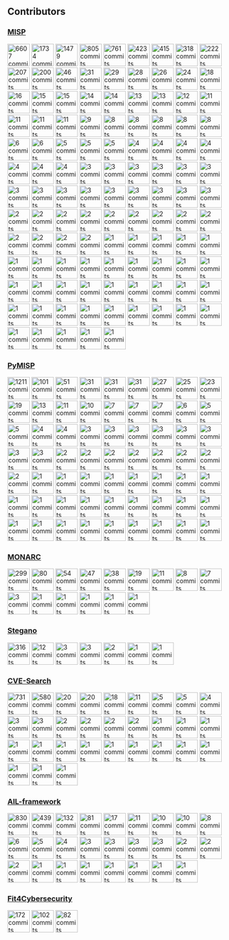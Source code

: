 

## Contributors

### [MISP](https://github.com/MISP/MISP)

<!-- contributors-MISP starts -->
<a href="https://github.com/iglocska"><img src="https://avatars1.githubusercontent.com/u/3668672?s=100&v=4" title="6607 commits" width="50px" /></a>
<a href="https://github.com/chrisr3d"><img src="https://avatars2.githubusercontent.com/u/16307976?s=100&v=4" title="1734 commits" width="50px" /></a>
<a href="https://github.com/mokaddem"><img src="https://avatars3.githubusercontent.com/u/6977223?s=100&v=4" title="1479 commits" width="50px" /></a>
<a href="https://github.com/adulau"><img src="https://avatars2.githubusercontent.com/u/3309?s=100&v=4" title="805 commits" width="50px" /></a>
<a href="https://github.com/SteveClement"><img src="https://avatars3.githubusercontent.com/u/362025?s=100&v=4" title="761 commits" width="50px" /></a>
<a href="https://github.com/noud"><img src="https://avatars2.githubusercontent.com/u/1333629?s=100&v=4" title="423 commits" width="50px" /></a>
<a href="https://github.com/cvandeplas"><img src="https://avatars0.githubusercontent.com/u/1073662?s=100&v=4" title="415 commits" width="50px" /></a>
<a href="https://github.com/Rafiot"><img src="https://avatars1.githubusercontent.com/u/248875?s=100&v=4" title="318 commits" width="50px" /></a>
<a href="https://github.com/rotanid"><img src="https://avatars2.githubusercontent.com/u/654617?s=100&v=4" title="222 commits" width="50px" /></a>
<a href="https://github.com/JakubOnderka"><img src="https://avatars3.githubusercontent.com/u/163343?s=100&v=4" title="207 commits" width="50px" /></a>
<a href="https://github.com/RichieB2B"><img src="https://avatars1.githubusercontent.com/u/1461970?s=100&v=4" title="200 commits" width="50px" /></a>
<a href="https://github.com/FloatingGhost"><img src="https://avatars3.githubusercontent.com/u/4086403?s=100&v=4" title="46 commits" width="50px" /></a>
<a href="https://github.com/deresz"><img src="https://avatars3.githubusercontent.com/u/2729811?s=100&v=4" title="31 commits" width="50px" /></a>
<a href="https://github.com/cristianbell"><img src="https://avatars2.githubusercontent.com/u/13049554?s=100&v=4" title="29 commits" width="50px" /></a>
<a href="https://github.com/4ekin"><img src="https://avatars2.githubusercontent.com/u/2716639?s=100&v=4" title="28 commits" width="50px" /></a>
<a href="https://github.com/zaphodef"><img src="https://avatars0.githubusercontent.com/u/18658828?s=100&v=4" title="26 commits" width="50px" /></a>
<a href="https://github.com/sfossen"><img src="https://avatars1.githubusercontent.com/u/26934?s=100&v=4" title="24 commits" width="50px" /></a>
<a href="https://github.com/elhoim"><img src="https://avatars2.githubusercontent.com/u/178521?s=100&v=4" title="18 commits" width="50px" /></a>
<a href="https://github.com/cedricbonhomme"><img src="https://avatars1.githubusercontent.com/u/465400?s=100&v=4" title="16 commits" width="50px" /></a>
<a href="https://github.com/kscheetz"><img src="https://avatars0.githubusercontent.com/u/7916199?s=100&v=4" title="15 commits" width="50px" /></a>
<a href="https://github.com/capile"><img src="https://avatars2.githubusercontent.com/u/3648974?s=100&v=4" title="15 commits" width="50px" /></a>
<a href="https://github.com/obert01"><img src="https://avatars1.githubusercontent.com/u/6752874?s=100&v=4" title="14 commits" width="50px" /></a>
<a href="https://github.com/jezkerwin"><img src="https://avatars1.githubusercontent.com/u/1779665?s=100&v=4" title="14 commits" width="50px" /></a>
<a href="https://github.com/pettai"><img src="https://avatars3.githubusercontent.com/u/3317462?s=100&v=4" title="13 commits" width="50px" /></a>
<a href="https://github.com/aaronkaplan"><img src="https://avatars3.githubusercontent.com/u/750019?s=100&v=4" title="13 commits" width="50px" /></a>
<a href="https://github.com/devnull-"><img src="https://avatars2.githubusercontent.com/u/9305238?s=100&v=4" title="12 commits" width="50px" /></a>
<a href="https://github.com/tomking2"><img src="https://avatars0.githubusercontent.com/u/15731689?s=100&v=4" title="11 commits" width="50px" /></a>
<a href="https://github.com/Aks6193"><img src="https://avatars2.githubusercontent.com/u/25454459?s=100&v=4" title="11 commits" width="50px" /></a>
<a href="https://github.com/jaegeral"><img src="https://avatars0.githubusercontent.com/u/741037?s=100&v=4" title="11 commits" width="50px" /></a>
<a href="https://github.com/Xen0ph0n"><img src="https://avatars2.githubusercontent.com/u/2313682?s=100&v=4" title="11 commits" width="50px" /></a>
<a href="https://github.com/ppanero"><img src="https://avatars0.githubusercontent.com/u/6756943?s=100&v=4" title="9 commits" width="50px" /></a>
<a href="https://github.com/cudeso"><img src="https://avatars3.githubusercontent.com/u/256028?s=100&v=4" title="8 commits" width="50px" /></a>
<a href="https://github.com/kallix"><img src="https://avatars0.githubusercontent.com/u/5512987?s=100&v=4" title="8 commits" width="50px" /></a>
<a href="https://github.com/deloittem"><img src="https://avatars3.githubusercontent.com/u/14250017?s=100&v=4" title="8 commits" width="50px" /></a>
<a href="https://github.com/I-am-Sherlocked"><img src="https://avatars3.githubusercontent.com/u/10660968?s=100&v=4" title="8 commits" width="50px" /></a>
<a href="https://github.com/ics"><img src="https://avatars2.githubusercontent.com/u/108238?s=100&v=4" title="8 commits" width="50px" /></a>
<a href="https://github.com/Golbark"><img src="https://avatars2.githubusercontent.com/u/9538017?s=100&v=4" title="6 commits" width="50px" /></a>
<a href="https://github.com/FafnerKeyZee"><img src="https://avatars2.githubusercontent.com/u/11160904?s=100&v=4" title="6 commits" width="50px" /></a>
<a href="https://github.com/challs"><img src="https://avatars2.githubusercontent.com/u/3266094?s=100&v=4" title="5 commits" width="50px" /></a>
<a href="https://github.com/WaryWolf"><img src="https://avatars1.githubusercontent.com/u/2182088?s=100&v=4" title="5 commits" width="50px" /></a>
<a href="https://github.com/pugilist"><img src="https://avatars0.githubusercontent.com/u/4551980?s=100&v=4" title="5 commits" width="50px" /></a>
<a href="https://github.com/coolacid"><img src="https://avatars1.githubusercontent.com/u/1091410?s=100&v=4" title="4 commits" width="50px" /></a>
<a href="https://github.com/Applenice"><img src="https://avatars0.githubusercontent.com/u/30207614?s=100&v=4" title="4 commits" width="50px" /></a>
<a href="https://github.com/JanSkalny"><img src="https://avatars0.githubusercontent.com/u/5883407?s=100&v=4" title="4 commits" width="50px" /></a>
<a href="https://github.com/garanews"><img src="https://avatars1.githubusercontent.com/u/16938405?s=100&v=4" title="4 commits" width="50px" /></a>
<a href="https://github.com/0xiso"><img src="https://avatars1.githubusercontent.com/u/6024009?s=100&v=4" title="4 commits" width="50px" /></a>
<a href="https://github.com/3c7"><img src="https://avatars3.githubusercontent.com/u/2846609?s=100&v=4" title="4 commits" width="50px" /></a>
<a href="https://github.com/truckydev"><img src="https://avatars3.githubusercontent.com/u/17462115?s=100&v=4" title="4 commits" width="50px" /></a>
<a href="https://github.com/gallypette"><img src="https://avatars1.githubusercontent.com/u/329725?s=100&v=4" title="3 commits" width="50px" /></a>
<a href="https://github.com/liviuvalsan"><img src="https://avatars3.githubusercontent.com/u/20833632?s=100&v=4" title="3 commits" width="50px" /></a>
<a href="https://github.com/chkp-aliaksandrt"><img src="https://avatars3.githubusercontent.com/u/37109189?s=100&v=4" title="3 commits" width="50px" /></a>
<a href="https://github.com/eCrimeLabs"><img src="https://avatars3.githubusercontent.com/u/14878613?s=100&v=4" title="3 commits" width="50px" /></a>
<a href="https://github.com/dawid-czarnecki"><img src="https://avatars3.githubusercontent.com/u/17339154?s=100&v=4" title="3 commits" width="50px" /></a>
<a href="https://github.com/Lastpixl"><img src="https://avatars1.githubusercontent.com/u/123660?s=100&v=4" title="3 commits" width="50px" /></a>
<a href="https://github.com/MattCarothers"><img src="https://avatars3.githubusercontent.com/u/4381389?s=100&v=4" title="3 commits" width="50px" /></a>
<a href="https://github.com/jeromeleonard"><img src="https://avatars1.githubusercontent.com/u/10532879?s=100&v=4" title="3 commits" width="50px" /></a>
<a href="https://github.com/milankowww"><img src="https://avatars3.githubusercontent.com/u/16960843?s=100&v=4" title="3 commits" width="50px" /></a>
<a href="https://github.com/Delta-Sierra"><img src="https://avatars2.githubusercontent.com/u/17081497?s=100&v=4" title="3 commits" width="50px" /></a>
<a href="https://github.com/panzertime"><img src="https://avatars1.githubusercontent.com/u/6854027?s=100&v=4" title="3 commits" width="50px" /></a>
<a href="https://github.com/stinnux"><img src="https://avatars1.githubusercontent.com/u/17176113?s=100&v=4" title="3 commits" width="50px" /></a>
<a href="https://github.com/squioc"><img src="https://avatars3.githubusercontent.com/u/280824?s=100&v=4" title="3 commits" width="50px" /></a>
<a href="https://github.com/birdy42"><img src="https://avatars2.githubusercontent.com/u/825492?s=100&v=4" title="3 commits" width="50px" /></a>
<a href="https://github.com/wllm-rbnt"><img src="https://avatars0.githubusercontent.com/u/11647900?s=100&v=4" title="3 commits" width="50px" /></a>
<a href="https://github.com/raw-data"><img src="https://avatars3.githubusercontent.com/u/29753218?s=100&v=4" title="2 commits" width="50px" /></a>
<a href="https://github.com/juju4"><img src="https://avatars3.githubusercontent.com/u/1300844?s=100&v=4" title="2 commits" width="50px" /></a>
<a href="https://github.com/edhoedt"><img src="https://avatars2.githubusercontent.com/u/2240352?s=100&v=4" title="2 commits" width="50px" /></a>
<a href="https://github.com/sim0nx"><img src="https://avatars0.githubusercontent.com/u/1769773?s=100&v=4" title="2 commits" width="50px" /></a>
<a href="https://github.com/nikofil"><img src="https://avatars1.githubusercontent.com/u/5767669?s=100&v=4" title="2 commits" width="50px" /></a>
<a href="https://github.com/axpatito"><img src="https://avatars0.githubusercontent.com/u/3860649?s=100&v=4" title="2 commits" width="50px" /></a>
<a href="https://github.com/netjinho"><img src="https://avatars2.githubusercontent.com/u/11476054?s=100&v=4" title="2 commits" width="50px" /></a>
<a href="https://github.com/kalyparker"><img src="https://avatars1.githubusercontent.com/u/12010905?s=100&v=4" title="2 commits" width="50px" /></a>
<a href="https://github.com/jonas-koeritz"><img src="https://avatars0.githubusercontent.com/u/6485387?s=100&v=4" title="2 commits" width="50px" /></a>
<a href="https://github.com/treyka"><img src="https://avatars0.githubusercontent.com/u/630301?s=100&v=4" title="2 commits" width="50px" /></a>
<a href="https://github.com/kirzaks"><img src="https://avatars0.githubusercontent.com/u/17720113?s=100&v=4" title="2 commits" width="50px" /></a>
<a href="https://github.com/abulhol"><img src="https://avatars1.githubusercontent.com/u/4851778?s=100&v=4" title="2 commits" width="50px" /></a>
<a href="https://github.com/molnarg"><img src="https://avatars1.githubusercontent.com/u/894421?s=100&v=4" title="2 commits" width="50px" /></a>
<a href="https://github.com/legoguy1000"><img src="https://avatars2.githubusercontent.com/u/13125104?s=100&v=4" title="1 commits" width="50px" /></a>
<a href="https://github.com/imidoriya"><img src="https://avatars2.githubusercontent.com/u/45568592?s=100&v=4" title="1 commits" width="50px" /></a>
<a href="https://github.com/vaclavbartos"><img src="https://avatars0.githubusercontent.com/u/14043164?s=100&v=4" title="1 commits" width="50px" /></a>
<a href="https://github.com/VVX7"><img src="https://avatars2.githubusercontent.com/u/46228229?s=100&v=4" title="1 commits" width="50px" /></a>
<a href="https://github.com/willurbanski"><img src="https://avatars3.githubusercontent.com/u/57372819?s=100&v=4" title="1 commits" width="50px" /></a>
<a href="https://github.com/vpiserchia"><img src="https://avatars1.githubusercontent.com/u/2363618?s=100&v=4" title="1 commits" width="50px" /></a>
<a href="https://github.com/ag-michael"><img src="https://avatars0.githubusercontent.com/u/39683291?s=100&v=4" title="1 commits" width="50px" /></a>
<a href="https://github.com/tweemeterjop"><img src="https://avatars2.githubusercontent.com/u/3155112?s=100&v=4" title="1 commits" width="50px" /></a>
<a href="https://github.com/iwitz"><img src="https://avatars3.githubusercontent.com/u/19936089?s=100&v=4" title="1 commits" width="50px" /></a>
<a href="https://github.com/andir"><img src="https://avatars2.githubusercontent.com/u/638836?s=100&v=4" title="1 commits" width="50px" /></a>
<a href="https://github.com/Sh3idan"><img src="https://avatars3.githubusercontent.com/u/37596668?s=100&v=4" title="1 commits" width="50px" /></a>
<a href="https://github.com/ruiwen"><img src="https://avatars3.githubusercontent.com/u/307558?s=100&v=4" title="1 commits" width="50px" /></a>
<a href="https://github.com/rommelfs"><img src="https://avatars3.githubusercontent.com/u/274748?s=100&v=4" title="1 commits" width="50px" /></a>
<a href="https://github.com/pbolduc-work"><img src="https://avatars3.githubusercontent.com/u/62303150?s=100&v=4" title="1 commits" width="50px" /></a>
<a href="https://github.com/crford"><img src="https://avatars3.githubusercontent.com/u/34066604?s=100&v=4" title="1 commits" width="50px" /></a>
<a href="https://github.com/lhirlimann"><img src="https://avatars1.githubusercontent.com/u/415751?s=100&v=4" title="1 commits" width="50px" /></a>
<a href="https://github.com/droe"><img src="https://avatars2.githubusercontent.com/u/749226?s=100&v=4" title="1 commits" width="50px" /></a>
<a href="https://github.com/cryptba1"><img src="https://avatars3.githubusercontent.com/u/39135076?s=100&v=4" title="1 commits" width="50px" /></a>
<a href="https://github.com/stephengroat"><img src="https://avatars3.githubusercontent.com/u/1159138?s=100&v=4" title="1 commits" width="50px" /></a>
<a href="https://github.com/g7"><img src="https://avatars2.githubusercontent.com/u/92799?s=100&v=4" title="1 commits" width="50px" /></a>
<a href="https://github.com/jurg"><img src="https://avatars2.githubusercontent.com/u/255318?s=100&v=4" title="1 commits" width="50px" /></a>
<a href="https://github.com/mogods"><img src="https://avatars1.githubusercontent.com/u/20953483?s=100&v=4" title="1 commits" width="50px" /></a>
<a href="https://github.com/arnydo"><img src="https://avatars1.githubusercontent.com/u/11653079?s=100&v=4" title="1 commits" width="50px" /></a>
<a href="https://github.com/tsgsecops"><img src="https://avatars3.githubusercontent.com/u/32331867?s=100&v=4" title="1 commits" width="50px" /></a>
<a href="https://github.com/SHSauler"><img src="https://avatars0.githubusercontent.com/u/8420509?s=100&v=4" title="1 commits" width="50px" /></a>
<a href="https://github.com/kajogo777"><img src="https://avatars1.githubusercontent.com/u/10531031?s=100&v=4" title="1 commits" width="50px" /></a>
<a href="https://github.com/rmarsollier"><img src="https://avatars3.githubusercontent.com/u/16244397?s=100&v=4" title="1 commits" width="50px" /></a>
<a href="https://github.com/kx499"><img src="https://avatars0.githubusercontent.com/u/3334810?s=100&v=4" title="1 commits" width="50px" /></a>
<a href="https://github.com/BenDrysdale"><img src="https://avatars3.githubusercontent.com/u/7750798?s=100&v=4" title="1 commits" width="50px" /></a>
<a href="https://github.com/TheDr1ver"><img src="https://avatars3.githubusercontent.com/u/6147794?s=100&v=4" title="1 commits" width="50px" /></a>
<a href="https://github.com/peasead"><img src="https://avatars1.githubusercontent.com/u/7442091?s=100&v=4" title="1 commits" width="50px" /></a>
<a href="https://github.com/gitter-badger"><img src="https://avatars2.githubusercontent.com/u/8518239?s=100&v=4" title="1 commits" width="50px" /></a>
<a href="https://github.com/Deventual"><img src="https://avatars2.githubusercontent.com/u/7035285?s=100&v=4" title="1 commits" width="50px" /></a>
<a href="https://github.com/koenigswinter"><img src="https://avatars0.githubusercontent.com/u/381256?s=100&v=4" title="1 commits" width="50px" /></a>
<a href="https://github.com/nullprobe"><img src="https://avatars3.githubusercontent.com/u/2757396?s=100&v=4" title="1 commits" width="50px" /></a>
<a href="https://github.com/bemre"><img src="https://avatars3.githubusercontent.com/u/51360?s=100&v=4" title="1 commits" width="50px" /></a>
<a href="https://github.com/remg427"><img src="https://avatars3.githubusercontent.com/u/5524371?s=100&v=4" title="1 commits" width="50px" /></a>
<!-- contributors-MISP ends -->


### [PyMISP](https://github.com/MISP/PyMISP)

<!-- contributors-PyMISP starts -->
<a href="https://github.com/Rafiot"><img src="https://avatars1.githubusercontent.com/u/248875?s=100&v=4" title="1211 commits" width="50px" /></a>
<a href="https://github.com/adulau"><img src="https://avatars2.githubusercontent.com/u/3309?s=100&v=4" title="101 commits" width="50px" /></a>
<a href="https://github.com/Delta-Sierra"><img src="https://avatars2.githubusercontent.com/u/17081497?s=100&v=4" title="51 commits" width="50px" /></a>
<a href="https://github.com/mokaddem"><img src="https://avatars3.githubusercontent.com/u/6977223?s=100&v=4" title="31 commits" width="50px" /></a>
<a href="https://github.com/VincentFalc"><img src="https://avatars1.githubusercontent.com/u/39620263?s=100&v=4" title="31 commits" width="50px" /></a>
<a href="https://github.com/FloatingGhost"><img src="https://avatars3.githubusercontent.com/u/4086403?s=100&v=4" title="31 commits" width="50px" /></a>
<a href="https://github.com/cudeso"><img src="https://avatars3.githubusercontent.com/u/256028?s=100&v=4" title="27 commits" width="50px" /></a>
<a href="https://github.com/iglocska"><img src="https://avatars1.githubusercontent.com/u/3668672?s=100&v=4" title="25 commits" width="50px" /></a>
<a href="https://github.com/cvandeplas"><img src="https://avatars0.githubusercontent.com/u/1073662?s=100&v=4" title="23 commits" width="50px" /></a>
<a href="https://github.com/SteveClement"><img src="https://avatars3.githubusercontent.com/u/362025?s=100&v=4" title="19 commits" width="50px" /></a>
<a href="https://github.com/tomking2"><img src="https://avatars0.githubusercontent.com/u/15731689?s=100&v=4" title="13 commits" width="50px" /></a>
<a href="https://github.com/VVX7"><img src="https://avatars2.githubusercontent.com/u/46228229?s=100&v=4" title="11 commits" width="50px" /></a>
<a href="https://github.com/RichieB2B"><img src="https://avatars1.githubusercontent.com/u/1461970?s=100&v=4" title="10 commits" width="50px" /></a>
<a href="https://github.com/mback2k"><img src="https://avatars1.githubusercontent.com/u/231943?s=100&v=4" title="7 commits" width="50px" /></a>
<a href="https://github.com/3c7"><img src="https://avatars3.githubusercontent.com/u/2846609?s=100&v=4" title="7 commits" width="50px" /></a>
<a href="https://github.com/c-goes"><img src="https://avatars0.githubusercontent.com/u/23212798?s=100&v=4" title="7 commits" width="50px" /></a>
<a href="https://github.com/wagner-certat"><img src="https://avatars1.githubusercontent.com/u/25031221?s=100&v=4" title="6 commits" width="50px" /></a>
<a href="https://github.com/nbareil"><img src="https://avatars2.githubusercontent.com/u/115087?s=100&v=4" title="5 commits" width="50px" /></a>
<a href="https://github.com/jaegeral"><img src="https://avatars0.githubusercontent.com/u/741037?s=100&v=4" title="5 commits" width="50px" /></a>
<a href="https://github.com/paalbra"><img src="https://avatars1.githubusercontent.com/u/265215?s=100&v=4" title="4 commits" width="50px" /></a>
<a href="https://github.com/sthagen"><img src="https://avatars2.githubusercontent.com/u/450800?s=100&v=4" title="4 commits" width="50px" /></a>
<a href="https://github.com/turtlefac3"><img src="https://avatars3.githubusercontent.com/u/55850580?s=100&v=4" title="3 commits" width="50px" /></a>
<a href="https://github.com/chrisr3d"><img src="https://avatars2.githubusercontent.com/u/16307976?s=100&v=4" title="3 commits" width="50px" /></a>
<a href="https://github.com/sim0nx"><img src="https://avatars0.githubusercontent.com/u/1769773?s=100&v=4" title="3 commits" width="50px" /></a>
<a href="https://github.com/netjinho"><img src="https://avatars2.githubusercontent.com/u/11476054?s=100&v=4" title="3 commits" width="50px" /></a>
<a href="https://github.com/raw-data"><img src="https://avatars3.githubusercontent.com/u/29753218?s=100&v=4" title="3 commits" width="50px" /></a>
<a href="https://github.com/bernhl"><img src="https://avatars3.githubusercontent.com/u/15350042?s=100&v=4" title="3 commits" width="50px" /></a>
<a href="https://github.com/rmarsollier"><img src="https://avatars3.githubusercontent.com/u/16244397?s=100&v=4" title="3 commits" width="50px" /></a>
<a href="https://github.com/jbremer"><img src="https://avatars3.githubusercontent.com/u/1148773?s=100&v=4" title="3 commits" width="50px" /></a>
<a href="https://github.com/kovacsbalu"><img src="https://avatars2.githubusercontent.com/u/3726055?s=100&v=4" title="2 commits" width="50px" /></a>
<a href="https://github.com/cipherlock"><img src="https://avatars3.githubusercontent.com/u/33454995?s=100&v=4" title="2 commits" width="50px" /></a>
<a href="https://github.com/aparriel"><img src="https://avatars3.githubusercontent.com/u/28621435?s=100&v=4" title="2 commits" width="50px" /></a>
<a href="https://github.com/PaulSec"><img src="https://avatars1.githubusercontent.com/u/4060683?s=100&v=4" title="2 commits" width="50px" /></a>
<a href="https://github.com/squioc"><img src="https://avatars3.githubusercontent.com/u/280824?s=100&v=4" title="2 commits" width="50px" /></a>
<a href="https://github.com/plutec"><img src="https://avatars2.githubusercontent.com/u/444620?s=100&v=4" title="2 commits" width="50px" /></a>
<a href="https://github.com/TheDr1ver"><img src="https://avatars3.githubusercontent.com/u/6147794?s=100&v=4" title="2 commits" width="50px" /></a>
<a href="https://github.com/grolinet"><img src="https://avatars3.githubusercontent.com/u/14868599?s=100&v=4" title="2 commits" width="50px" /></a>
<a href="https://github.com/JakubOnderka"><img src="https://avatars3.githubusercontent.com/u/163343?s=100&v=4" title="1 commits" width="50px" /></a>
<a href="https://github.com/ninoseki"><img src="https://avatars3.githubusercontent.com/u/291028?s=100&v=4" title="1 commits" width="50px" /></a>
<a href="https://github.com/Shortfinga"><img src="https://avatars2.githubusercontent.com/u/5101414?s=100&v=4" title="1 commits" width="50px" /></a>
<a href="https://github.com/ancailliau"><img src="https://avatars1.githubusercontent.com/u/28399?s=100&v=4" title="1 commits" width="50px" /></a>
<a href="https://github.com/0xThiebaut"><img src="https://avatars0.githubusercontent.com/u/46688461?s=100&v=4" title="1 commits" width="50px" /></a>
<a href="https://github.com/github-pba"><img src="https://avatars2.githubusercontent.com/u/50981940?s=100&v=4" title="1 commits" width="50px" /></a>
<a href="https://github.com/Wachizungu"><img src="https://avatars3.githubusercontent.com/u/9868873?s=100&v=4" title="1 commits" width="50px" /></a>
<a href="https://github.com/dawid-czarnecki"><img src="https://avatars3.githubusercontent.com/u/17339154?s=100&v=4" title="1 commits" width="50px" /></a>
<a href="https://github.com/juju4"><img src="https://avatars3.githubusercontent.com/u/1300844?s=100&v=4" title="1 commits" width="50px" /></a>
<a href="https://github.com/DragonDev1906"><img src="https://avatars2.githubusercontent.com/u/8270201?s=100&v=4" title="1 commits" width="50px" /></a>
<a href="https://github.com/Lastpixl"><img src="https://avatars1.githubusercontent.com/u/123660?s=100&v=4" title="1 commits" width="50px" /></a>
<a href="https://github.com/0xiso"><img src="https://avatars1.githubusercontent.com/u/6024009?s=100&v=4" title="1 commits" width="50px" /></a>
<a href="https://github.com/mlodic"><img src="https://avatars0.githubusercontent.com/u/30625432?s=100&v=4" title="1 commits" width="50px" /></a>
<a href="https://github.com/garanews"><img src="https://avatars1.githubusercontent.com/u/16938405?s=100&v=4" title="1 commits" width="50px" /></a>
<a href="https://github.com/dadokkio"><img src="https://avatars1.githubusercontent.com/u/355183?s=100&v=4" title="1 commits" width="50px" /></a>
<a href="https://github.com/truckydev"><img src="https://avatars3.githubusercontent.com/u/17462115?s=100&v=4" title="1 commits" width="50px" /></a>
<a href="https://github.com/kfaber"><img src="https://avatars3.githubusercontent.com/u/4570326?s=100&v=4" title="1 commits" width="50px" /></a>
<a href="https://github.com/kajogo777"><img src="https://avatars1.githubusercontent.com/u/10531031?s=100&v=4" title="1 commits" width="50px" /></a>
<a href="https://github.com/YacineKhamis"><img src="https://avatars0.githubusercontent.com/u/7416481?s=100&v=4" title="1 commits" width="50px" /></a>
<a href="https://github.com/sebix"><img src="https://avatars1.githubusercontent.com/u/199050?s=100&v=4" title="1 commits" width="50px" /></a>
<a href="https://github.com/KennethAdamMiller"><img src="https://avatars2.githubusercontent.com/u/2431966?s=100&v=4" title="1 commits" width="50px" /></a>
<a href="https://github.com/ANSSI-BSOD"><img src="https://avatars2.githubusercontent.com/u/17572412?s=100&v=4" title="1 commits" width="50px" /></a>
<a href="https://github.com/kevthehermit"><img src="https://avatars3.githubusercontent.com/u/2545096?s=100&v=4" title="1 commits" width="50px" /></a>
<a href="https://github.com/urbanski"><img src="https://avatars2.githubusercontent.com/u/218379?s=100&v=4" title="1 commits" width="50px" /></a>
<a href="https://github.com/Starow"><img src="https://avatars2.githubusercontent.com/u/6065469?s=100&v=4" title="1 commits" width="50px" /></a>
<a href="https://github.com/didelphodon"><img src="https://avatars3.githubusercontent.com/u/10989525?s=100&v=4" title="1 commits" width="50px" /></a>
<!-- contributors-PyMISP ends -->


### [MONARC](https://github.com/monarc-project/MonarcAppFO)

<!-- contributors-MonarcAppFO starts -->
<a href="https://github.com/cedricbonhomme"><img src="https://avatars1.githubusercontent.com/u/465400?s=100&v=4" title="299 commits" width="50px" /></a>
<a href="https://github.com/ruslanbaidan"><img src="https://avatars2.githubusercontent.com/u/3246171?s=100&v=4" title="80 commits" width="50px" /></a>
<a href="https://github.com/xplodwild"><img src="https://avatars3.githubusercontent.com/u/1205428?s=100&v=4" title="54 commits" width="50px" /></a>
<a href="https://github.com/thomas-netlor"><img src="https://avatars3.githubusercontent.com/u/4964617?s=100&v=4" title="47 commits" width="50px" /></a>
<a href="https://github.com/jfrocha"><img src="https://avatars0.githubusercontent.com/u/2930955?s=100&v=4" title="38 commits" width="50px" /></a>
<a href="https://github.com/ppaulis"><img src="https://avatars3.githubusercontent.com/u/1609503?s=100&v=4" title="19 commits" width="50px" /></a>
<a href="https://github.com/dealmeida"><img src="https://avatars3.githubusercontent.com/u/2202206?s=100&v=4" title="11 commits" width="50px" /></a>
<a href="https://github.com/cyrilrouyer"><img src="https://avatars1.githubusercontent.com/u/23081586?s=100&v=4" title="8 commits" width="50px" /></a>
<a href="https://github.com/jerolomb"><img src="https://avatars1.githubusercontent.com/u/18661517?s=100&v=4" title="7 commits" width="50px" /></a>
<a href="https://github.com/cheah96"><img src="https://avatars2.githubusercontent.com/u/37674123?s=100&v=4" title="3 commits" width="50px" /></a>
<a href="https://github.com/wllm-rbnt"><img src="https://avatars0.githubusercontent.com/u/11647900?s=100&v=4" title="1 commits" width="50px" /></a>
<a href="https://github.com/jiihaanee"><img src="https://avatars0.githubusercontent.com/u/23482104?s=100&v=4" title="1 commits" width="50px" /></a>
<a href="https://github.com/harchoumi"><img src="https://avatars2.githubusercontent.com/u/6995784?s=100&v=4" title="1 commits" width="50px" /></a>
<a href="https://github.com/YacineKhamis"><img src="https://avatars0.githubusercontent.com/u/7416481?s=100&v=4" title="1 commits" width="50px" /></a>
<a href="https://github.com/msfaxi"><img src="https://avatars3.githubusercontent.com/u/3328977?s=100&v=4" title="1 commits" width="50px" /></a>
<!-- contributors-MonarcAppFO ends -->


### [Stegano](https://sr.ht/~cedric/stegano)

<!-- contributors-stegano starts -->
<a href="https://github.com/cedricbonhomme"><img src="https://avatars1.githubusercontent.com/u/465400?s=100&v=4" title="316 commits" width="50px" /></a>
<a href="https://github.com/AdrienCos"><img src="https://avatars1.githubusercontent.com/u/25573947?s=100&v=4" title="12 commits" width="50px" /></a>
<a href="https://github.com/maxwellgerber"><img src="https://avatars3.githubusercontent.com/u/11035210?s=100&v=4" title="3 commits" width="50px" /></a>
<a href="https://github.com/andyroberts"><img src="https://avatars2.githubusercontent.com/u/831044?s=100&v=4" title="3 commits" width="50px" /></a>
<a href="https://github.com/sh4nks"><img src="https://avatars2.githubusercontent.com/u/1510708?s=100&v=4" title="2 commits" width="50px" /></a>
<a href="https://github.com/BoboTiG"><img src="https://avatars0.githubusercontent.com/u/2033598?s=100&v=4" title="1 commits" width="50px" /></a>
<a href="https://github.com/pannal"><img src="https://avatars3.githubusercontent.com/u/1359593?s=100&v=4" title="1 commits" width="50px" /></a>
<!-- contributors-stegano ends -->


### [CVE-Search](https://github.com/cve-search/cve-search)

<!-- contributors-cve-search starts -->
<a href="https://github.com/PidgeyL"><img src="https://avatars2.githubusercontent.com/u/8830839?s=100&v=4" title="731 commits" width="50px" /></a>
<a href="https://github.com/adulau"><img src="https://avatars2.githubusercontent.com/u/3309?s=100&v=4" title="580 commits" width="50px" /></a>
<a href="https://github.com/mdeous"><img src="https://avatars2.githubusercontent.com/u/393165?s=100&v=4" title="20 commits" width="50px" /></a>
<a href="https://github.com/wimremes"><img src="https://avatars1.githubusercontent.com/u/1710311?s=100&v=4" title="20 commits" width="50px" /></a>
<a href="https://github.com/psychedelys"><img src="https://avatars3.githubusercontent.com/u/1389006?s=100&v=4" title="18 commits" width="50px" /></a>
<a href="https://github.com/kairis"><img src="https://avatars2.githubusercontent.com/u/8766250?s=100&v=4" title="11 commits" width="50px" /></a>
<a href="https://github.com/P-T-I"><img src="https://avatars0.githubusercontent.com/u/11720165?s=100&v=4" title="5 commits" width="50px" /></a>
<a href="https://github.com/chervaliery"><img src="https://avatars3.githubusercontent.com/u/10849551?s=100&v=4" title="5 commits" width="50px" /></a>
<a href="https://github.com/janidetiger"><img src="https://avatars0.githubusercontent.com/u/48528115?s=100&v=4" title="4 commits" width="50px" /></a>
<a href="https://github.com/lvets"><img src="https://avatars0.githubusercontent.com/u/4215920?s=100&v=4" title="3 commits" width="50px" /></a>
<a href="https://github.com/timeemit"><img src="https://avatars1.githubusercontent.com/u/874691?s=100&v=4" title="3 commits" width="50px" /></a>
<a href="https://github.com/RoccovanAsselt"><img src="https://avatars3.githubusercontent.com/u/7493024?s=100&v=4" title="2 commits" width="50px" /></a>
<a href="https://github.com/IrootGeek"><img src="https://avatars3.githubusercontent.com/u/27358580?s=100&v=4" title="2 commits" width="50px" /></a>
<a href="https://github.com/jbmaillet"><img src="https://avatars3.githubusercontent.com/u/2813729?s=100&v=4" title="2 commits" width="50px" /></a>
<a href="https://github.com/Rafiot"><img src="https://avatars1.githubusercontent.com/u/248875?s=100&v=4" title="2 commits" width="50px" /></a>
<a href="https://github.com/tydeu"><img src="https://avatars3.githubusercontent.com/u/9020483?s=100&v=4" title="1 commits" width="50px" /></a>
<a href="https://github.com/eaydin"><img src="https://avatars3.githubusercontent.com/u/1251030?s=100&v=4" title="1 commits" width="50px" /></a>
<a href="https://github.com/guiguitodelperuu"><img src="https://avatars3.githubusercontent.com/u/56117283?s=100&v=4" title="1 commits" width="50px" /></a>
<a href="https://github.com/SteveClement"><img src="https://avatars3.githubusercontent.com/u/362025?s=100&v=4" title="1 commits" width="50px" /></a>
<a href="https://github.com/Alexandre-Bartel"><img src="https://avatars0.githubusercontent.com/u/655248?s=100&v=4" title="1 commits" width="50px" /></a>
<a href="https://github.com/Patristo"><img src="https://avatars1.githubusercontent.com/u/38544606?s=100&v=4" title="1 commits" width="50px" /></a>
<a href="https://github.com/igama"><img src="https://avatars0.githubusercontent.com/u/76993?s=100&v=4" title="1 commits" width="50px" /></a>
<a href="https://github.com/rmarsollier"><img src="https://avatars3.githubusercontent.com/u/16244397?s=100&v=4" title="1 commits" width="50px" /></a>
<a href="https://github.com/sec9"><img src="https://avatars1.githubusercontent.com/u/17904770?s=100&v=4" title="1 commits" width="50px" /></a>
<a href="https://github.com/gitter-badger"><img src="https://avatars2.githubusercontent.com/u/8518239?s=100&v=4" title="1 commits" width="50px" /></a>
<a href="https://github.com/maxhbr"><img src="https://avatars3.githubusercontent.com/u/1187050?s=100&v=4" title="1 commits" width="50px" /></a>
<a href="https://github.com/mathrock"><img src="https://avatars3.githubusercontent.com/u/30048?s=100&v=4" title="1 commits" width="50px" /></a>
<a href="https://github.com/treyka"><img src="https://avatars0.githubusercontent.com/u/630301?s=100&v=4" title="1 commits" width="50px" /></a>
<a href="https://github.com/pchaigno"><img src="https://avatars1.githubusercontent.com/u/1764210?s=100&v=4" title="1 commits" width="50px" /></a>
<a href="https://github.com/xme"><img src="https://avatars2.githubusercontent.com/u/480944?s=100&v=4" title="1 commits" width="50px" /></a>
<!-- contributors-cve-search ends -->

### [AIL-framework](https://github.com/CIRCL/AIL-framework)

<!-- contributors-AIL-framework starts -->
<a href="https://github.com/Terrtia"><img src="https://avatars2.githubusercontent.com/u/8857208?s=100&v=4" title="830 commits" width="50px" /></a>
<a href="https://github.com/mokaddem"><img src="https://avatars3.githubusercontent.com/u/6977223?s=100&v=4" title="439 commits" width="50px" /></a>
<a href="https://github.com/adulau"><img src="https://avatars2.githubusercontent.com/u/3309?s=100&v=4" title="132 commits" width="50px" /></a>
<a href="https://github.com/Rafiot"><img src="https://avatars1.githubusercontent.com/u/248875?s=100&v=4" title="81 commits" width="50px" /></a>
<a href="https://github.com/SteveClement"><img src="https://avatars3.githubusercontent.com/u/362025?s=100&v=4" title="17 commits" width="50px" /></a>
<a href="https://github.com/sw-pschmied"><img src="https://avatars3.githubusercontent.com/u/15813113?s=100&v=4" title="11 commits" width="50px" /></a>
<a href="https://github.com/kovacsbalu"><img src="https://avatars2.githubusercontent.com/u/3726055?s=100&v=4" title="10 commits" width="50px" /></a>
<a href="https://github.com/Starow"><img src="https://avatars2.githubusercontent.com/u/6065469?s=100&v=4" title="10 commits" width="50px" /></a>
<a href="https://github.com/xme"><img src="https://avatars2.githubusercontent.com/u/480944?s=100&v=4" title="8 commits" width="50px" /></a>
<a href="https://github.com/PaulSec"><img src="https://avatars1.githubusercontent.com/u/4060683?s=100&v=4" title="6 commits" width="50px" /></a>
<a href="https://github.com/stamparm"><img src="https://avatars3.githubusercontent.com/u/921555?s=100&v=4" title="5 commits" width="50px" /></a>
<a href="https://github.com/jhedden"><img src="https://avatars3.githubusercontent.com/u/2622954?s=100&v=4" title="4 commits" width="50px" /></a>
<a href="https://github.com/WimpyMan"><img src="https://avatars3.githubusercontent.com/u/12594973?s=100&v=4" title="3 commits" width="50px" /></a>
<a href="https://github.com/obilodeau"><img src="https://avatars3.githubusercontent.com/u/546325?s=100&v=4" title="3 commits" width="50px" /></a>
<a href="https://github.com/Alainfou"><img src="https://avatars0.githubusercontent.com/u/1525501?s=100&v=4" title="3 commits" width="50px" /></a>
<a href="https://github.com/blackbern"><img src="https://avatars3.githubusercontent.com/u/6016881?s=100&v=4" title="3 commits" width="50px" /></a>
<a href="https://github.com/petmi627"><img src="https://avatars0.githubusercontent.com/u/26305009?s=100&v=4" title="2 commits" width="50px" /></a>
<a href="https://github.com/drnguyen"><img src="https://avatars0.githubusercontent.com/u/15685704?s=100&v=4" title="2 commits" width="50px" /></a>
<a href="https://github.com/rommelfs"><img src="https://avatars3.githubusercontent.com/u/274748?s=100&v=4" title="2 commits" width="50px" /></a>
<a href="https://github.com/ronaldtf"><img src="https://avatars2.githubusercontent.com/u/10974337?s=100&v=4" title="1 commits" width="50px" /></a>
<a href="https://github.com/mangelft"><img src="https://avatars0.githubusercontent.com/u/35041797?s=100&v=4" title="1 commits" width="50px" /></a>
<a href="https://github.com/swedishmike"><img src="https://avatars1.githubusercontent.com/u/8100625?s=100&v=4" title="1 commits" width="50px" /></a>
<a href="https://github.com/raw-data"><img src="https://avatars3.githubusercontent.com/u/29753218?s=100&v=4" title="1 commits" width="50px" /></a>
<a href="https://github.com/ninoseki"><img src="https://avatars3.githubusercontent.com/u/291028?s=100&v=4" title="1 commits" width="50px" /></a>
<a href="https://github.com/jumojer"><img src="https://avatars1.githubusercontent.com/u/5885106?s=100&v=4" title="1 commits" width="50px" /></a>
<a href="https://github.com/cudeso"><img src="https://avatars3.githubusercontent.com/u/256028?s=100&v=4" title="1 commits" width="50px" /></a>
<!-- contributors-AIL-framework ends -->


### [Fit4Cybersecurity](https://github.com/CASES-LU/Fit4Cybersecurity)

<!-- contributors-Fit4Cybersecurity starts -->
<a href="https://github.com/cedricbonhomme"><img src="https://avatars1.githubusercontent.com/u/465400?s=100&v=4" title="172 commits" width="50px" /></a>
<a href="https://github.com/ruslanbaidan"><img src="https://avatars2.githubusercontent.com/u/3246171?s=100&v=4" title="102 commits" width="50px" /></a>
<a href="https://github.com/eurodude"><img src="https://avatars0.githubusercontent.com/u/2759834?s=100&v=4" title="82 commits" width="50px" /></a>
<!-- contributors-Fit4Cybersecurity ends -->